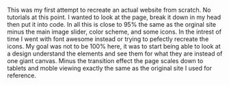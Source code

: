 This was my first attempt to recreate an actual website from scratch. No tutorials at this point. I wanted to look at the page, break it down in my head then put it into code. In all this is close to 95% the same as the orginal site minus the main image slider, color scheme, and some icons.
In the intrest of time I went with font awesome instead or trying to pefectly recreate the icons. My goal was not to be 100% here, it was to start being able to look at a design understand the elements and see them for what they are instead of one giant canvas.
Minus the transition effect the page scales down to tablets and moble viewing exactly the same as the original site I used for reference. 
